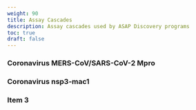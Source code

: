 ```yaml
---
weight: 90
title: Assay Cascades
description: Assay cascades used by ASAP Discovery programs
toc: true
draft: false
---
```


### Coronavirus MERS-CoV/SARS-CoV-2 Mpro

### Coronavirus nsp3-mac1

### Item 3